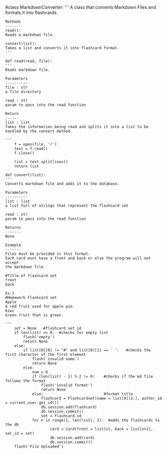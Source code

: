 #class MarkdownConverter:
    '''
    A class that converts Markdown Files and formats it into flashcards.

    Methods
    -------
    read():
    Reads a markdown file.

    convert(list):
    Takes a list and converts it into flashcard format.
    '''

    def read(read, file):
    '''
    Reads markdown file.

    Parameters
    ----------
    file : str
    a file directory

    read : str
    param to pass into the read function

    Return
    ------
    list : list
    Takes the information being read and splits it into a list to be
    handled by the convert method.

    '''
        f = open(file, 'r')
        text = f.read()
        f.close()

        list = text.splitlines()
        return list

    def convert(list):
    '''
    Converts markdown file and adds it to the database.

    Parameters
    ----------
    list : list
    a list full of strings that represent the flashcard set

    read : str
    param to pass into the read function

    Returns
    -------
    None

    Example
    -------
    Files must be provided in this format.
    Each card must have a front and back or else the program will not accept
    the markdown file.

    #Title of flashcard set
    front
    back

    Ex:1
    #Homework Flashcard set
    Apple
    A red fruit used for apple pie.
    Kiwi
    Green fruit that is green.

    '''
        set = None   #flashcard set_id
        if len(list) == 0:  #checks for empty list
            flash('empty')
            return None
        else:
            if list[0][0] != "#" and list[0][1] == ' ':   #checks the first character of the first element
                flash('invalid name')
                return None
            else:
                num = 0
                if (len(list) - 1) % 2 != 0:    #checks if the md file follows the format
                    flash('invalid format')
                    return None
                else:                           #format title
                    flashcard = Flashcardset(name = list[0][2:], author_id = current_user.get_id())
                    db.session.add(flashcard)
                    db.session.commit()
                    set = flashcard.id
                for n in range(1, len(list), 2):  #adds the flashcards to the db
                        card = Card(front = list[n], back = list[n+1], set_id = set)
                        db.session.add(card)
                        db.session.commit()
        flash('File Uploaded')
